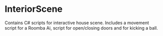 # InteriorScene

Contains C# scripts for interactive house scene.
Includes a movement script for a Roomba Ai, script for open/closing doors and for kicking a ball.
